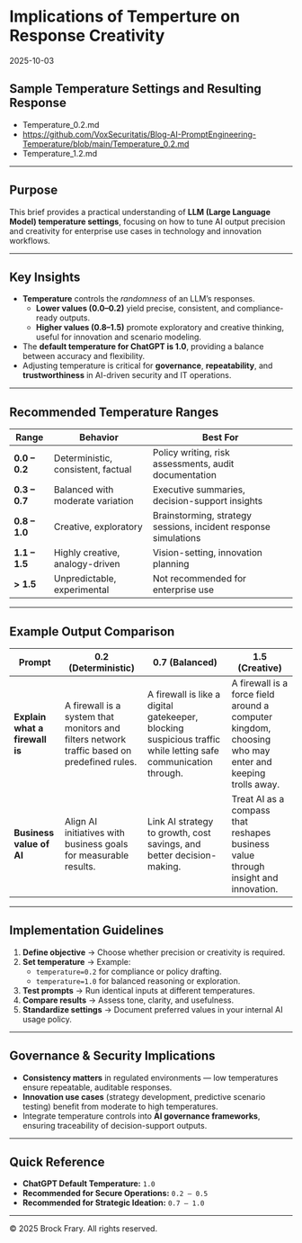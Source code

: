 # Implications of Temperture on Response Creativity
2025-10-03

## Sample Temperature Settings and Resulting Response
- Temperature_0.2.md
- https://github.com/VoxSecuritatis/Blog-AI-PromptEngineering-Temperature/blob/main/Temperature_0.2.md
- Temperature_1.2.md

---

## Purpose
This brief provides a practical understanding of **LLM (Large Language Model) temperature settings**, focusing on how to tune AI output precision and creativity for enterprise use cases in technology and innovation workflows.

---

## Key Insights

- **Temperature** controls the *randomness* of an LLM’s responses.  
  - **Lower values (0.0–0.2)** yield precise, consistent, and compliance-ready outputs.  
  - **Higher values (0.8–1.5)** promote exploratory and creative thinking, useful for innovation and scenario modeling.  
- The **default temperature for ChatGPT is 1.0**, providing a balance between accuracy and flexibility.  
- Adjusting temperature is critical for **governance**, **repeatability**, and **trustworthiness** in AI-driven security and IT operations.

---

## Recommended Temperature Ranges

| **Range** | **Behavior** | **Best For** |
|------------|--------------|--------------|
| **0.0 – 0.2** | Deterministic, consistent, factual | Policy writing, risk assessments, audit documentation |
| **0.3 – 0.7** | Balanced with moderate variation | Executive summaries, decision-support insights |
| **0.8 – 1.0** | Creative, exploratory | Brainstorming, strategy sessions, incident response simulations |
| **1.1 – 1.5** | Highly creative, analogy-driven | Vision-setting, innovation planning |
| **> 1.5** | Unpredictable, experimental | Not recommended for enterprise use |

---

## Example Output Comparison

| **Prompt** | **0.2 (Deterministic)** | **0.7 (Balanced)** | **1.5 (Creative)** |
|-------------|--------------------------|--------------------|--------------------|
| **Explain what a firewall is** | A firewall is a system that monitors and filters network traffic based on predefined rules. | A firewall is like a digital gatekeeper, blocking suspicious traffic while letting safe communication through. | A firewall is a force field around a computer kingdom, choosing who may enter and keeping trolls away. |
| **Business value of AI** | Align AI initiatives with business goals for measurable results. | Link AI strategy to growth, cost savings, and better decision-making. | Treat AI as a compass that reshapes business value through insight and innovation. |

---

## Implementation Guidelines

1. **Define objective** → Choose whether precision or creativity is required.  
2. **Set temperature** → Example:  
   - `temperature=0.2` for compliance or policy drafting.  
   - `temperature=1.0` for balanced reasoning or exploration.  
3. **Test prompts** → Run identical inputs at different temperatures.  
4. **Compare results** → Assess tone, clarity, and usefulness.  
5. **Standardize settings** → Document preferred values in your internal AI usage policy.

---

## Governance & Security Implications

- **Consistency matters** in regulated environments — low temperatures ensure repeatable, auditable responses.  
- **Innovation use cases** (strategy development, predictive scenario testing) benefit from moderate to high temperatures.  
- Integrate temperature controls into **AI governance frameworks**, ensuring traceability of decision-support outputs.

---

## Quick Reference

- **ChatGPT Default Temperature:** `1.0`  
- **Recommended for Secure Operations:** `0.2 – 0.5`  
- **Recommended for Strategic Ideation:** `0.7 – 1.0`  

---

© 2025 Brock Frary. All rights reserved.
